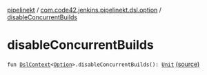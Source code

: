 [pipelinekt](../index.md) / [com.code42.jenkins.pipelinekt.dsl.option](index.md) / [disableConcurrentBuilds](./disable-concurrent-builds.md)

# disableConcurrentBuilds

`fun `[`DslContext`](../com.code42.jenkins.pipelinekt.dsl/-dsl-context/index.md)`<`[`Option`](../com.code42.jenkins.pipelinekt.core/-option.md)`>.disableConcurrentBuilds(): `[`Unit`](https://kotlinlang.org/api/latest/jvm/stdlib/kotlin/-unit/index.html) [(source)](https://github.com/code42/pipelinekt/tree/master/dsl/src/main/kotlin/com/code42/jenkins/pipelinekt/dsl/option/OptionsDsl.kt#L26)